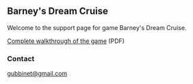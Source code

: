 ## Barney's Dream Cruise

Welcome to the support page for game Barney's Dream Cruise.

[Complete walkthrough of the game]({{site.baseurl}}/Barneys-Dream-Cruise-Walkthrough.pdf) (PDF)

### Contact

<gubbinet@gmail.com>
